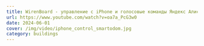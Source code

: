 ```yaml
---
title: WirenBoard - управление с iPhone и голосовые команды Яндекс Алиса | SmartoDom, 2021
url: https://www.youtube.com/watch?v=oa7a_PcG3w0
date: 2024-06-01
cover: /img/video/iphone_control_smartodom.jpg
category: buildings
---
```

